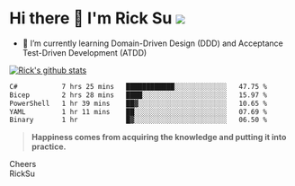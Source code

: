 # Hi there 👋 I'm Rick Su ![](https://komarev.com/ghpvc/?username=ricksu978)
<!--
**ricksu978/ricksu978** is a ✨ _special_ ✨ repository because its `README.md` (this file) appears on your GitHub profile.

Here are some ideas to get you started:

- 🔭 I’m currently working on ...
-->
- 🌱 I’m currently learning Domain-Driven Design (DDD) and Acceptance Test-Driven Development (ATDD)
<!--
- 👯 I’m looking to collaborate on ...
- 🤔 I’m looking for help with ...
- 💬 Ask me about ...
- 📫 How to reach me: ...
- 😄 Pronouns: ...
- ⚡ Fun fact: ...
-->
[![Rick's github stats](https://github-readme-stats.vercel.app/api?username=ricksu978&theme=dark)](https://github.com/ricksu978/ricksu978)

<!--START_SECTION:waka-->

```txt
C#           7 hrs 25 mins   ████████████░░░░░░░░░░░░░   47.75 %
Bicep        2 hrs 28 mins   ████░░░░░░░░░░░░░░░░░░░░░   15.97 %
PowerShell   1 hr 39 mins    ██▓░░░░░░░░░░░░░░░░░░░░░░   10.65 %
YAML         1 hr 11 mins    ██░░░░░░░░░░░░░░░░░░░░░░░   07.69 %
Binary       1 hr            █▓░░░░░░░░░░░░░░░░░░░░░░░   06.50 %
```

<!--END_SECTION:waka-->

> **Happiness comes from acquiring the knowledge and putting it into practice.**

Cheers  
RickSu 
